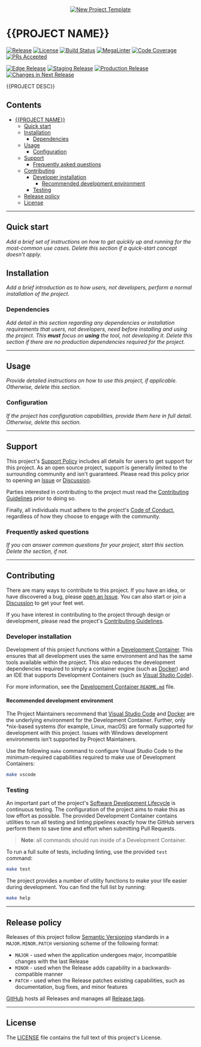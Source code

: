 <!-- markdownlint-disable MD041 MD033 -->
<!-- editorconfig-checker-disable -->

<!-- TODO - Update or remove the hero image. -->
<div align="center">
  <a href="https://github.com/andrewvaughan/template-core" target="blank" title="New Project Template">
    <!-- markdown-link-check-disable-next-line -->
    <img
      src="https://media.githubusercontent.com/media/andrewvaughan/template-assets/main/png/readme/template-banner-1897x499.png"
      alt="New Project Template"
      min-height="200px"
    />
  </a>
</div>
<!-- editorconfig-checker-enable -->

<!-- vale off -->

# {{PROJECT NAME}}

<!-- vale on -->

<!-- TODO - Update the URLs for these badges, below, to the appropriate state of the project. -->

[![Release][badge-release-img]][badge-release]
[![License][badge-license-img]][badge-license]
[![Build Status][badge-build-img]][badge-build]
[![MegaLinter][badge-megalinter-img]][badge-megalinter]
[![Code Coverage][badge-coverage-img]][badge-coverage]
[![PRs Accepted][badge-pr-rate-img]][badge-pr-rate]
<br/>

[![Edge Release][badge-rel-edge-img]][badge-rel-edge]
[![Staging Release][badge-rel-stage-img]][badge-rel-stage]
[![Production Release][badge-rel-prod-img]][badge-rel-prod]
[![Changes in Next Release][badge-changes-img]][badge-changes]

<!-- markdownlint-enable MD033 -->

{{PROJECT DESC}}

<!-- prettier-ignore-start -->
<!-- omit from toc -->
## Contents

- [{{PROJECT NAME}}](#project-name)
  - [Quick start](#quick-start)
  - [Installation](#installation)
    - [Dependencies](#dependencies)
  - [Usage](#usage)
    - [Configuration](#configuration)
  - [Support](#support)
    - [Frequently asked questions](#frequently-asked-questions)
  - [Contributing](#contributing)
    - [Developer installation](#developer-installation)
      - [Recommended development environment](#recommended-development-environment)
    - [Testing](#testing)
  - [Release policy](#release-policy)
  - [License](#license)

---
<!-- prettier-ignore-end -->

## Quick start

<!-- TODO - Add instructions for how to use (not develop) this utility quickly. -->

_Add a brief set of instructions on how to get quickly up and running for the most-common use cases. Delete this section
if a quick-start concept doesn't apply._

## Installation

<!-- TODO - Add instructions for how to perform a Production installation with all options. -->

_Add a brief introduction as to how users, not developers, perform a normal installation of the project._

### Dependencies

<!-- TODO - Add production dependency information. -->

_Add detail in this section regarding any dependencies or installation requirements that users, not developers, need
before installing and using the project. This **must** focus on **using** the tool, not developing it. Delete this
section if there are no production dependencies required for the project._

---

## Usage

<!-- TODO - Add usage instructions. -->

_Provide detailed instructions on how to use this project, if applicable. Otherwise, delete this section._

### Configuration

<!-- TODO - Add any configuration options and how to set them for the project. -->

_If the project has configuration capabilities, provide them here in full detail. Otherwise, delete this section._

---

## Support

This project's [Support Policy][support] includes all details for users to get support for this project. As an open
source project, support is generally limited to the surrounding community and isn't guaranteed. Please read this policy
prior to opening an [Issue][issues] or [Discussion][discussions].

Parties interested in contributing to the project must read the [Contributing Guidelines][contributing] prior to doing
so.

Finally, all individuals must adhere to the project's [Code of Conduct][code-of-conduct], regardless of how they choose
to engage with the community.

### Frequently asked questions

<!-- TODO - Add FAQ, if any. -->

_If you can answer common questions for your project, start this section. Delete the section, if not._

---

## Contributing

There are many ways to contribute to this project. If you have an idea, or have discovered a bug, please
[open an Issue][new-issue]. You can also start or join a [Discussion][discussions] to get your feet wet.

If you have interest in contributing to the project through design or development, please read the project's
[Contributing Guidelines][contributing].

### Developer installation

Development of this project functions within a [Development Container][devcontainer]. This ensures that all development
uses the same environment and has the same tools available within the project. This also reduces the development
dependencies required to simply a container engine (such as [Docker][docker]) and an IDE that supports Development
Containers (such as [Visual Studio Code][vs-code]).

For more information, see the [Development Container `README.md`][devcontainer-readme] file.

<!-- TODO - Add any additional information for developers, if necessary. -->

#### Recommended development environment

The Project Maintainers recommend that [Visual Studio Code][vs-code] and [Docker][docker] are the underlying
environment for the Development Container. Further, only *nix-based systems (for example, Linux, macOS) are formally
supported for development with this project. Issues with Windows development environments isn't supported by Project
Maintainers.

Use the following `make` command to configure Visual Studio Code to the minimum-required capabilities required to make
use of Development Containers:

```sh
make vscode
```

### Testing

An important part of the project's [Software Development Lifecycle][sdlc] is continuous testing. The configuration of
the project aims to make this as low effort as possible. The provided Development Container contains utilities to run
all testing and linting pipelines exactly how the GitHub servers perform them to save time and effort when submitting
Pull Requests.

> **Note**: all commands should run inside of a Development Container.

To run a full suite of tests, including linting, use the provided `test` command:

```sh
make test
```

The project provides a number of utility functions to make your life easier during development. You can find the full
list by running:

```bash
make help
```

---

## Release policy

Releases of this project follow [Semantic Versioning](http://semver.org/) standards in a `MAJOR.MINOR.PATCH` versioning
scheme of the following format:

- `MAJOR` - used when the application undergoes major, incompatible changes with the last Release
- `MINOR` - used when the Release adds capability in a backwards-compatible manner
- `PATCH` - used when the Release patches existing capabilities, such as documentation, bug fixes, and minor features

[GitHub][releases] hosts all Releases and manages all [Release tags][release-tags].

---

## License

The [LICENSE][license] file contains the full text of this project's License.

<!-- Link repository -->
<!-- editorconfig-checker-disable -->

[badge-build]: https://github.com/andrewvaughan/template-core/actions
[badge-build-img]: https://img.shields.io/badge/build-N/A-rgb(200%2C200%2C200).svg?style=flat&logo=dependabot&logoColor=white
[badge-changes]: https://github.com/andrewvaughan/template-core/commits/main/
[badge-changes-img]: https://img.shields.io/github/commits-since/andrewvaughan/template-core/latest?label=changes%20in%20next%20release
[badge-coverage]: https://github.com/andrewvaughan/template-core
[badge-coverage-img]: https://codecov.io/gh/andrewvaughan/template-core/branch/main/graph/badge.svg
[badge-license]: LICENSE
[badge-license-img]: https://img.shields.io/badge/license-MIT-blue.svg?style=flat&logo=opensourceinitiative&logoColor=white
[badge-megalinter]: https://github.com/andrewvaughan/template-core/actions/workflows/mega-linter.yml?query=branch%3Amain
[badge-megalinter-img]: https://github.com/andrewvaughan/template-core/actions/workflows/mega-linter.yml/badge.svg?branch=main
[badge-pr-rate]: https://github.com/andrewvaughan/template-core/graphs/commit-activity/
[badge-pr-rate-img]: https://img.shields.io/github/commit-activity/m/andrewvaughan/template-core/main?logo=github&label=PR%20accepted
[badge-rel-edge]: https://github.com/andrewvaughan/template-core/commits/main/
[badge-rel-edge-img]: https://img.shields.io/github/last-commit/andrewvaughan/template-core/main?label=edge%20release
[badge-rel-prod]: https://github.com/andrewvaughan/template-core/commits/production/
[badge-rel-prod-img]: https://img.shields.io/github/last-commit/andrewvaughan/template-core/production?label=prod%20release
[badge-rel-stage]: https://github.com/andrewvaughan/template-core/commits/staging/
[badge-rel-stage-img]: https://img.shields.io/github/last-commit/andrewvaughan/template-core/staging?label=stage%20release
[badge-release]: https://github.com/andrewvaughan/template-core/releases
[badge-release-img]: https://img.shields.io/github/v/release/andrewvaughan/template-core?sort=semver
[code-of-conduct]: .github/CODE_OF_CONDUCT.md
[contributing]: .github/CONTRIBUTING.md
[devcontainer]: https://containers.dev
[devcontainer-readme]: .devcontainer/README.md
[discussions]: https://github.com/andrewvaughan/template-core/discussions
[docker]: https://www.docker.com
[issues]: https://github.com/andrewvaughan/template-core/issues
[license]: LICENSE
[new-issue]: https://github.com/andrewvaughan/template-core/issues/new
[releases]: https://github.com/andrewvaughan/template-core/releases
[release-tags]: https://github.com/andrewvaughan/template-core/tags
[sdlc]: .github/CONTRIBUTING.md#software-development-lifecycle
[support]: .github/SUPPORT.md
[vs-code]: https://code.visualstudio.com/

<!-- editorconfig-checker-enable -->

